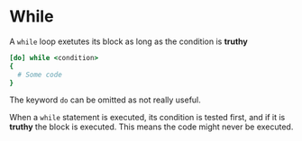 # While

A `while` loop exetutes its block as long as the condition is **truthy**

```CoffeeScript
[do] while <condition> 
{
  # Some code
}
```

The keyword `do` can be omitted as not really useful.

When a `while` statement is executed, its condition is tested first, and if it is **truthy** the block is executed. This means the code might never be executed.

